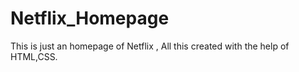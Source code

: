 # Netflix_Homepage
This is just an homepage of Netflix , All this created with the help of HTML,CSS.
